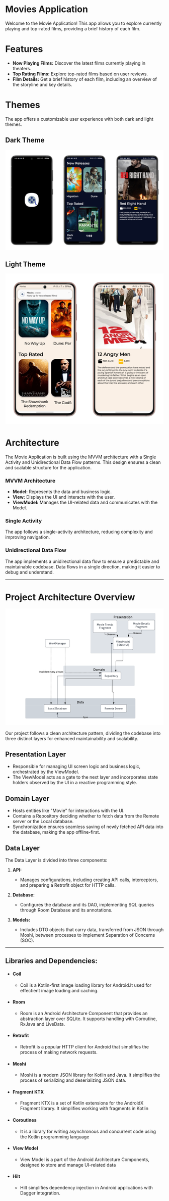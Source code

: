# Movies Application
Welcome to the Movie Application! This app allows you to explore currently playing and top-rated films, providing a brief history of each film.

# Features

- **Now Playing Films:** Discover the latest films currently playing in theaters.
- **Top Rating Films:** Explore top-rated films based on user reviews.
- **Film Details:** Get a brief history of each film, including an overview of the storyline and key details.

# Themes

The app offers a customizable user experience with both dark and light themes.
## Dark Theme
![](https://github.com/AmrMagdyElmoogy/Movies/blob/main/app/src/main/res/drawable/dark_theme.png)
## Light Theme 
![](https://github.com/AmrMagdyElmoogy/Movies/blob/main/app/src/main/res/drawable/light_theme.png)


# Architecture

The Movie Application is built using the MVVM architecture with a Single Activity and Unidirectional Data Flow patterns. This design ensures a clean and scalable structure for the application.

### MVVM Architecture

- **Model:** Represents the data and business logic.
- **View:** Displays the UI and interacts with the user.
- **ViewModel:** Manages the UI-related data and communicates with the Model.

### Single Activity

The app follows a single-activity architecture, reducing complexity and improving navigation.

### Unidirectional Data Flow

The app implements a unidirectional data flow to ensure a predictable and maintainable codebase. Data flows in a single direction, making it easier to debug and understand.

---

# Project Architecture Overview

![](https://github.com/AmrMagdyElmoogy/Movies/blob/main/app/src/main/res/drawable/arch.png) 

Our project follows a clean architecture pattern, dividing the codebase into three distinct layers for enhanced maintainability and scalability.

## Presentation Layer

- Responsible for managing UI screen logic and business logic, orchestrated by the ViewModel.
- The ViewModel acts as a gate to the next layer and incorporates state holders observed by the UI in a reactive programming style.

## Domain Layer

- Hosts entities like "Movie" for interactions with the UI.
- Contains a Repository deciding whether to fetch data from the Remote server or the Local database.
- Synchronization ensures seamless saving of newly fetched API data into the database, making the app offline-first.

## Data Layer

The Data Layer is divided into three components:

1. **API:**
   - Manages configurations, including creating API calls, interceptors, and preparing a Retrofit object for HTTP calls.

2. **Database:**
   - Configures the database and its DAO, implementing SQL queries through Room Database and its annotations.

3. **Models:**
   - Includes DTO objects that carry data, transferred from JSON through Moshi, between processes to implement Separation of Concerns (SOC).
  
---

## Libraries and Dependencies: 
 + #### Coil 
   + Coil is a Kotlin-first image loading library for Android.It used for effectient image loading and caching. 
   
 + #### Room 
   + Room is an Android Architecture Component that provides an abstraction layer over SQLite. It supports handling with Coroutine, RxJava and LiveData.
   
 + #### Retrofit 
   + Retrofit is a popular HTTP client for Android that simplifies the process of making network requests.
   
 + #### Moshi 
   + Moshi is a modern JSON library for Kotlin and Java. It simplifies the process of serializing and deserializing JSON data.
   
 + #### Fragment KTX 
   + Fragment KTX is a set of Kotlin extensions for the AndroidX Fragment library. It simplifies working with fragments in Kotlin
   
 + #### Coroutines 
   + It is a library for writing asynchronous and concurrent code using the Kotlin programming language
   
 + #### View Model 
   + View Model is a part of the Android Architecture Components, designed to store and manage UI-related data

 + #### Hilt
   + Hilt simplifies dependency injection in Android applications with Dagger integration.
